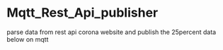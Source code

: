 # Mqtt_Rest_Api_publisher
parse data from rest api corona website and publish the 25percent data below on mqtt 
